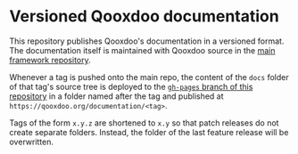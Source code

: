 # Versioned Qooxdoo documentation

This repository publishes Qooxdoo's documentation in a versioned
format. The documentation itself is maintained with Qooxdoo source in
the [main framework repository](https://github.com/qooxdoo/qooxdoo).

Whenever a tag is pushed onto the main repo, the content of the `docs` folder
of that tag's source tree is deployed to the [`gh-pages` branch of this
repository](https://github.com/qooxdoo/documentation/tree/gh-pages) in a folder
named after the tag and published at `https://qooxdoo.org/documentation/<tag>`.

Tags of the form `x.y.z` are shortened to `x.y` so that patch releases do
not create separate folders. Instead, the folder of the last feature release 
will be overwritten. 
